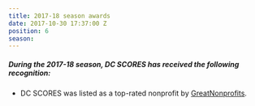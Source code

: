 ```yaml
---
title: 2017-18 season awards
date: 2017-10-30 17:37:00 Z
position: 6
season: 
---
```


##### During the **2017-18** season, DC SCORES has received the following recognition:

* DC SCORES was listed as a top-rated nonprofit by [GreatNonprofits](http://greatnonprofits.org/org/dc-scores).